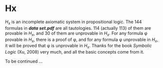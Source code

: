 # Hx
*H<sub>x</sub>* is an incomplete axiomatic system in propositional logic. The 144 formulas in __*data set.pdf*__ are all tautologies. 114 (actually 113) of them are provable in *H<sub>x</sub>*, and 30 of them are unprovable in *H<sub>x</sub>*. For any formula φ provable in *H<sub>x</sub>*, there is a proof of φ, and for any formula φ unprovable in *H<sub>x</sub>*, it will be proved that φ is unprovable in *H<sub>x</sub>*. Thanks for the book *Symbolic Logic* (Xu, 2008) very much, and all the basic concepts come from it.

To be continued ...

